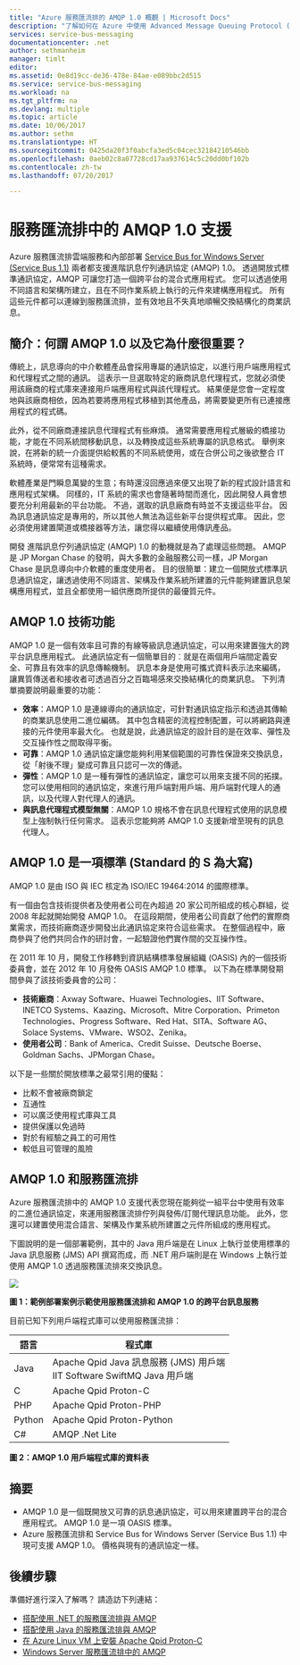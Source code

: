 ```yaml
---
title: "Azure 服務匯流排的 AMQP 1.0 概觀 | Microsoft Docs"
description: "了解如何在 Azure 中使用 Advanced Message Queuing Protocol (AMQP)。"
services: service-bus-messaging
documentationcenter: .net
author: sethmanheim
manager: timlt
editor: 
ms.assetid: 0e8d19cc-de36-478e-84ae-e089bbc2d515
ms.service: service-bus-messaging
ms.workload: na
ms.tgt_pltfrm: na
ms.devlang: multiple
ms.topic: article
ms.date: 10/06/2017
ms.author: sethm
ms.translationtype: HT
ms.sourcegitcommit: 0425da20f3f0abcfa3ed5c04cec32184210546bb
ms.openlocfilehash: 0aeb02c8a07728cd17aa937614c5c20dd0bf102b
ms.contentlocale: zh-tw
ms.lasthandoff: 07/20/2017

---
```

# <a name="amqp-10-support-in-service-bus"></a>服務匯流排中的 AMQP 1.0 支援
Azure 服務匯流排雲端服務和內部部署 [Service Bus for Windows Server (Service Bus 1.1)](https://msdn.microsoft.com/library/dn282144.aspx) 兩者都支援進階訊息佇列通訊協定 (AMQP) 1.0。 透過開放式標準通訊協定，AMQP 可讓您打造一個跨平台的混合式應用程式。 您可以透過使用不同語言和架構所建立，且在不同作業系統上執行的元件來建構應用程式。 所有這些元件都可以連線到服務匯流排，並有效地且不失真地順暢交換結構化的商業訊息。

## <a name="introduction-what-is-amqp-10-and-why-is-it-important"></a>簡介：何謂 AMQP 1.0 以及它為什麼很重要？
傳統上，訊息導向的中介軟體產品會採用專屬的通訊協定，以進行用戶端應用程式和代理程式之間的通訊。 這表示一旦選取特定的廠商訊息代理程式，您就必須使用該廠商的程式庫來連接用戶端應用程式與該代理程式。 結果便是您會一定程度地與該廠商相依，因為若要將應用程式移植到其他產品，將需要變更所有已連接應用程式的程式碼。 

此外，從不同廠商連接訊息代理程式有些麻煩。 通常需要應用程式層級的橋接功能，才能在不同系統間移動訊息，以及轉換成這些系統專屬的訊息格式。 舉例來說，在將新的統一介面提供給較舊的不同系統使用，或在合併公司之後欲整合 IT 系統時，便常常有這種需求。

軟體產業是門瞬息萬變的生意；有時還沒回應過來便又出現了新的程式設計語言和應用程式架構。 同樣的，IT 系統的需求也會隨著時間而進化，因此開發人員會想要充分利用最新的平台功能。 不過，選取的訊息廠商有時並不支援這些平台。 因為訊息通訊協定是專用的，所以其他人無法為這些新平台提供程式庫。 因此，您必須使用建置閘道或橋接器等方法，讓您得以繼續使用傳訊產品。

開發 進階訊息佇列通訊協定 (AMQP) 1.0 的動機就是為了處理這些問題。 AMQP 是 JP Morgan Chase 的發明，與大多數的金融服務公司一樣，JP Morgan Chase 是訊息導向中介軟體的重度使用者。 目的很簡單：建立一個開放式標準訊息通訊協定，讓透過使用不同語言、架構及作業系統所建置的元件能夠建置訊息架構應用程式，並且全都使用一組供應商所提供的最優質元件。

## <a name="amqp-10-technical-features"></a>AMQP 1.0 技術功能
AMQP 1.0 是一個有效率且可靠的有線等級訊息通訊協定，可以用來建置強大的跨平台訊息應用程式。 此通訊協定有一個簡單目的︰就是在兩個用戶端間定義安全、可靠且有效率的訊息傳輸機制。 訊息本身是使用可攜式資料表示法來編碼，讓異質傳送者和接收者可透過百分之百臨場感來交換結構化的商業訊息。 下列清單摘要說明最重要的功能：

* **效率**：AMQP 1.0 是連線導向的通訊協定，可針對通訊協定指示和透過其傳輸的商業訊息使用二進位編碼。 其中包含精密的流程控制配置，可以將網路與連接的元件使用率最大化。 也就是說，此通訊協定的設計目的是在效率、彈性及交互操作性之間取得平衡。
* **可靠**：AMQP 1.0 通訊協定讓您能夠利用某個範圍的可靠性保證來交換訊息，從「射後不理」變成可靠且只認可一次的傳遞。
* **彈性**：AMQP 1.0 是一種有彈性的通訊協定，讓您可以用來支援不同的拓撲。 您可以使用相同的通訊協定，來進行用戶端對用戶端、用戶端對代理人的通訊，以及代理人對代理人的通訊。
* **與訊息代理程式模型無關**：AMQP 1.0 規格不會在訊息代理程式使用的訊息模型上強制執行任何需求。 這表示您能夠將 AMQP 1.0 支援新增至現有的訊息代理人。

## <a name="amqp-10-is-a-standard-with-a-capital-s"></a>AMQP 1.0 是一項標準 (Standard 的 S 為大寫)
AMQP 1.0 是由 ISO 與 IEC 核定為 ISO/IEC 19464:2014 的國際標準。

有一個由包含技術提供者及使用者公司在內超過 20 家公司所組成的核心群組，從 2008 年起就開始開發 AMQP 1.0。 在這段期間，使用者公司貢獻了他們的實際商業需求，而技術廠商逐步開發出此通訊協定來符合這些需求。 在整個過程中，廠商參與了他們共同合作的研討會，一起驗證他們實作間的交互操作性。

在 2011 年 10 月，開發工作移轉到資訊結構標準發展組織 (OASIS) 內的一個技術委員會，並在 2012 年 10 月發佈 OASIS AMQP 1.0 標準。 以下為在標準開發期間參與了該技術委員會的公司：

* **技術廠商**：Axway Software、Huawei Technologies、IIT Software、INETCO Systems、Kaazing、Microsoft、Mitre Corporation、Primeton Technologies、Progress Software、Red Hat、SITA、Software AG、Solace Systems、VMware、WSO2、Zenika。
* **使用者公司**：Bank of America、Credit Suisse、Deutsche Boerse、Goldman Sachs、JPMorgan Chase。

以下是一些關於開放標準之最常引用的優點：

* 比較不會被廠商鎖定
* 互通性
* 可以廣泛使用程式庫與工具
* 提供保護以免過時
* 對於有經驗之員工的可用性
* 較低且可管理的風險

## <a name="amqp-10-and-service-bus"></a>AMQP 1.0 和服務匯流排
Azure 服務匯流排中的 AMQP 1.0 支援代表您現在能夠從一組平台中使用有效率的二進位通訊協定，來運用服務匯流排佇列與發佈/訂閱代理訊息功能。 此外，您還可以建置使用混合語言、架構及作業系統所建置之元件所組成的應用程式。

下圖說明的是一個部署範例，其中的 Java 用戶端是在 Linux 上執行並使用標準的 Java 訊息服務 (JMS) API 撰寫而成，而 .NET 用戶端則是在 Windows 上執行並使用 AMQP 1.0 透過服務匯流排來交換訊息。

![][0]

**圖 1：範例部署案例示範使用服務匯流排和 AMQP 1.0 的跨平台訊息服務**

目前已知下列用戶端程式庫可以使用服務匯流排：

| 語言 | 程式庫 |
| --- | --- |
| Java |Apache Qpid Java 訊息服務 (JMS) 用戶端<br/>IIT Software SwiftMQ Java 用戶端 |
| C |Apache Qpid Proton-C |
| PHP |Apache Qpid Proton-PHP |
| Python |Apache Qpid Proton-Python |
| C# |AMQP .Net Lite |

**圖 2：AMQP 1.0 用戶端程式庫的資料表**

## <a name="summary"></a>摘要
* AMQP 1.0 是一個既開放又可靠的訊息通訊協定，可以用來建置跨平台的混合應用程式。 AMQP 1.0 是一項 OASIS 標準。
* Azure 服務匯流排和 Service Bus for Windows Server (Service Bus 1.1) 中現可支援 AMQP 1.0。 價格與現有的通訊協定一樣。

## <a name="next-steps"></a>後續步驟
準備好進行深入了解嗎？ 請造訪下列連結：

* [搭配使用 .NET 的服務匯流排與 AMQP]
* [搭配使用 Java 的服務匯流排與 AMQP]
* [在 Azure Linux VM 上安裝 Apache Qpid Proton-C]
* [Windows Server 服務匯流排中的 AMQP]

[0]: ./media/service-bus-amqp-overview/service-bus-amqp-1.png
[搭配使用 .NET 的服務匯流排與 AMQP]: service-bus-amqp-dotnet.md
[搭配使用 Java 的服務匯流排與 AMQP]: service-bus-amqp-java.md
[在 Azure Linux VM 上安裝 Apache Qpid Proton-C]: service-bus-amqp-apache.md
[Windows Server 服務匯流排中的 AMQP]: https://msdn.microsoft.com/library/dn574799.aspx

